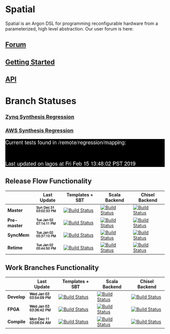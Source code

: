 # Spatial
Spatial is an Argon DSL for programming reconfigurable hardware from a parameterized, high level abstraction.  Our user forum is here: 

## [Forum](https://groups.google.com/forum/#!forum/spatial-lang-users)

## [Getting Started](http://spatial-lang.readthedocs.io/en/latest/tutorial/starting.html)

## [API](http://spatial-lang.readthedocs.io/en/latest/)

# Branch Statuses

### [Zynq Synthesis Regression](https://docs.google.com/spreadsheets/d/1jZxVO8VFODR8_nEGBHfcmfeIJ3vo__LCPdjt4osb3aE/edit#gid=0)

### [AWS Synthesis Regression](https://docs.google.com/spreadsheets/d/19G95ZMMoruIsi1iMHYJ8Th9VUSX87SGTpo6yHsSCdvU/edit#gid=0)

!["what's running" is unavailable](https://github.com/mattfel1/Window/blob/master/window.png?raw=true "whatsrunning")

## Release Flow Functionality

|            | Last Update | Templates + SBT | Scala Backend | Chisel Backend |
|------------|-----------|------------|------------|-------------|
| **Master** | [![timestamp unavailable](https://github.com/mattfel1/Trackers/blob/timestamps/timestamp_master.png?raw=true)](https://docs.google.com/spreadsheets/d/1eAVNnz2170dgAiSywvYeeip6c4Yw6MrPTXxYkJYbHWo)  | [![Build Status](https://travis-ci.org/stanford-ppl/spatial-lang.svg?branch=master)](https://travis-ci.org/stanford-ppl/spatial-lang) | [![Build Status](https://travis-ci.org/mattfel1/Trackers.svg?branch=ClassCombined-Branchmaster-Backendscala-Tracker)](https://github.com/stanford-ppl/spatial-lang/wiki/Brnch:master-Trgt:scala) | [![Build Status](https://travis-ci.org/mattfel1/Trackers.svg?branch=ClassCombined-Branchmaster-Backendchisel-Tracker)](https://github.com/stanford-ppl/spatial-lang/wiki/Brnch:master-Trgt:chisel) |
| **Pre-master** | [![timestamp unavailable](https://github.com/mattfel1/Trackers/blob/timestamps/timestamp_pre-master.png?raw=true)](https://docs.google.com/spreadsheets/d/18lj4_mBza_908JU0K2II8d6jPhV57KktGaI27h_R1-s)  | [![Build Status](https://travis-ci.org/stanford-ppl/spatial-lang.svg?branch=pre-master)](https://travis-ci.org/stanford-ppl/spatial-lang) | [![Build Status](https://travis-ci.org/mattfel1/Trackers.svg?branch=ClassCombined-Branchpre-master-Backendscala-Tracker)](https://github.com/stanford-ppl/spatial-lang/wiki/Brnch:pre-master-Trgt:scala) | [![Build Status](https://travis-ci.org/mattfel1/Trackers.svg?branch=ClassCombined-Branchpre-master-Backendchisel-Tracker)](https://github.com/stanford-ppl/spatial-lang/wiki/Brnch:pre-master-Trgt:chisel) |
| **SyncMem** | [![timestamp unavailable](https://github.com/mattfel1/Trackers/blob/timestamps/timestamp_syncMem.png?raw=true)](https://docs.google.com/spreadsheets/d/1TTzOAntqxLJFqmhLfvodlepXSwE4tgte1nd93NDpNC8)  | [![Build Status](https://travis-ci.org/stanford-ppl/spatial-lang.svg?branch=syncMem)](https://travis-ci.org/stanford-ppl/spatial-lang) | [![Build Status](https://travis-ci.org/mattfel1/Trackers.svg?branch=ClassCombined-BranchsyncMem-Backendscala-Tracker)](https://github.com/stanford-ppl/spatial-lang/wiki/Brnch:syncMem-Trgt:scala) | [![Build Status](https://travis-ci.org/mattfel1/Trackers.svg?branch=ClassCombined-BranchsyncMem-Backendchisel-Tracker)](https://github.com/stanford-ppl/spatial-lang/wiki/Brnch:syncMem-Trgt:chisel) |
| **Retime** | [![timestamp unavailable](https://github.com/mattfel1/Trackers/blob/timestamps/timestamp_retime.png?raw=true)](https://docs.google.com/spreadsheets/d/1glAFF586AuSqDxemwGD208yajf9WBqQUTrwctgsW--A) | [![Build Status](https://travis-ci.org/stanford-ppl/spatial-lang.svg?branch=retime)](https://travis-ci.org/stanford-ppl/spatial-lang) | [![Build Status](https://travis-ci.org/mattfel1/Trackers.svg?branch=ClassCombined-Branchretime-Backendscala-Tracker)](https://github.com/stanford-ppl/spatial-lang/wiki/Brnch:retime-Trgt:scala) | [![Build Status](https://travis-ci.org/mattfel1/Trackers.svg?branch=ClassCombined-Branchretime-Backendchisel-Tracker)](https://github.com/stanford-ppl/spatial-lang/wiki/Brnch:retime-Trgt:chisel) |

## Work Branches Functionality

|            | Last Update | Templates + SBT | Scala Backend | Chisel Backend |
|------------|-----------|------------|------------|-------------|
| **Develop** | [![timestamp unavailable](https://github.com/mattfel1/Trackers/blob/timestamps/timestamp_develop.png?raw=true)](https://docs.google.com/spreadsheets/d/13GW9IDtg0EFLYEERnAVMq4cGM7EKg2NXF4VsQrUp0iw)  | [![Build Status](https://travis-ci.org/stanford-ppl/spatial-lang.svg?branch=develop)](https://travis-ci.org/stanford-ppl/spatial-lang) | [![Build Status](https://travis-ci.org/mattfel1/Trackers.svg?branch=ClassCombined-Branchdevelop-Backendscala-Tracker)](https://github.com/stanford-ppl/spatial-lang/wiki/Brnch:develop-Trgt:scala) | [![Build Status](https://travis-ci.org/mattfel1/Trackers.svg?branch=ClassCombined-Branchdevelop-Backendchisel-Tracker)](https://github.com/stanford-ppl/spatial-lang/wiki/Brnch:develop-Trgt:chisel) |
| **FPGA** | [![timestamp unavailable](https://github.com/mattfel1/Trackers/blob/timestamps/timestamp_fpga.png?raw=true)](https://docs.google.com/spreadsheets/d/1CMeHtxCU4D2u12m5UzGyKfB3WGlZy_Ycw_hBEi59XH8)  | [![Build Status](https://travis-ci.org/stanford-ppl/spatial-lang.svg?branch=fpga)](https://travis-ci.org/stanford-ppl/spatial-lang) | [![Build Status](https://travis-ci.org/mattfel1/Trackers.svg?branch=ClassCombined-Branchfpga-Backendscala-Tracker)](https://github.com/stanford-ppl/spatial-lang/wiki/Brnch:fpga-Trgt:scala) | [![Build Status](https://travis-ci.org/mattfel1/Trackers.svg?branch=ClassCombined-Branchfpga-Backendchisel-Tracker)](https://github.com/stanford-ppl/spatial-lang/wiki/Brnch:fpga-Trgt:chisel) |
| **Compile** | ![timestamp unavailable](https://github.com/mattfel1/Trackers/blob/timestamps/timestamp_compile.png?raw=true "timestamp")  | [![Build Status](https://travis-ci.org/stanford-ppl/spatial-lang.svg?branch=compile)](https://travis-ci.org/stanford-ppl/spatial-lang) | [![Build Status](https://travis-ci.org/mattfel1/Trackers.svg?branch=ClassCombined-Branchcompile-Backendscala-Tracker)](https://github.com/stanford-ppl/spatial-lang/wiki/Brnch:compile-Trgt:scala) | [![Build Status](https://travis-ci.org/mattfel1/Trackers.svg?branch=ClassCombined-Branchcompile-Backendchisel-Tracker)](https://github.com/stanford-ppl/spatial-lang/wiki/Brnch:compile-Trgt:chisel) |
